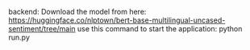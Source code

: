 backend: Download the model from here: https://huggingface.co/nlptown/bert-base-multilingual-uncased-sentiment/tree/main use this command to start the application: python run.py
